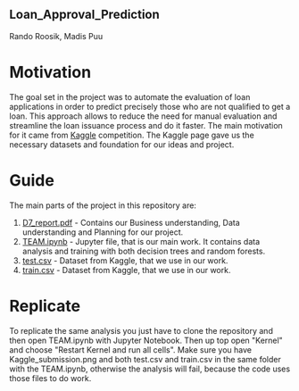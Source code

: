 ## Loan_Approval_Prediction
Rando Roosik, Madis Puu

# Motivation
The goal set in the project was to automate the evaluation of loan applications in order to predict precisely those who are not qualified to get a loan. This approach allows to reduce the need for manual evaluation and streamline the loan issuance process and do it faster.
The main motivation for it came from [Kaggle](https://www.kaggle.com/competitions/playground-series-s4e10/overview) competition. The Kaggle page gave us the necessary datasets and foundation for our ideas and project.


# Guide
The main parts of the project in this repository are:
1) [D7_report.pdf](https://github.com/madispuu/Loan_Approval_Prediction/blob/main/D7_report.pdf) - Contains our Business understanding, Data understanding and Planning for our project.
2) [TEAM.ipynb](https://github.com/madispuu/Loan_Approval_Prediction/blob/main/TEAM.ipynb) - Jupyter file, that is our main work. It contains data analysis and training with both decision trees and random forests.
3) [test.csv](https://github.com/madispuu/Loan_Approval_Prediction/blob/main/test.csv) - Dataset from Kaggle, that we use in our work.
4) [train.csv](https://github.com/madispuu/Loan_Approval_Prediction/blob/main/train.csv) - Dataset from Kaggle, that we use in our work.

# Replicate
To replicate the same analysis you just have to clone the repository and then open TEAM.ipynb with Jupyter Notebook. Then up top open "Kernel" and choose "Restart Kernel and run all cells". Make sure you have Kaggle_submission.png and both test.csv and train.csv in the same folder with the TEAM.ipynb, otherwise the analysis will fail, because the code uses those files to do work.

